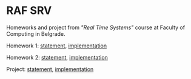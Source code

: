 # RAF SRV

Homeworks and project from *"Real Time Systems"* course at Faculty of Computing in Belgrade.

Homework 1: [statement](https://github.com/jelic98/raf_srv/blob/master/homework_1/homework_1.pdf), [implementation](https://github.com/jelic98/raf_srv/tree/master/homework_1)

Homework 2: [statement](https://github.com/jelic98/raf_srv/blob/master/homework_2/homework_2.pdf), [implementation](https://github.com/jelic98/raf_srv/tree/master/homework_2)

Project: [statement](https://github.com/jelic98/raf_srv/blob/master/project/project.pdf), [implementation](https://github.com/jelic98/raf_srv/tree/master/project)
